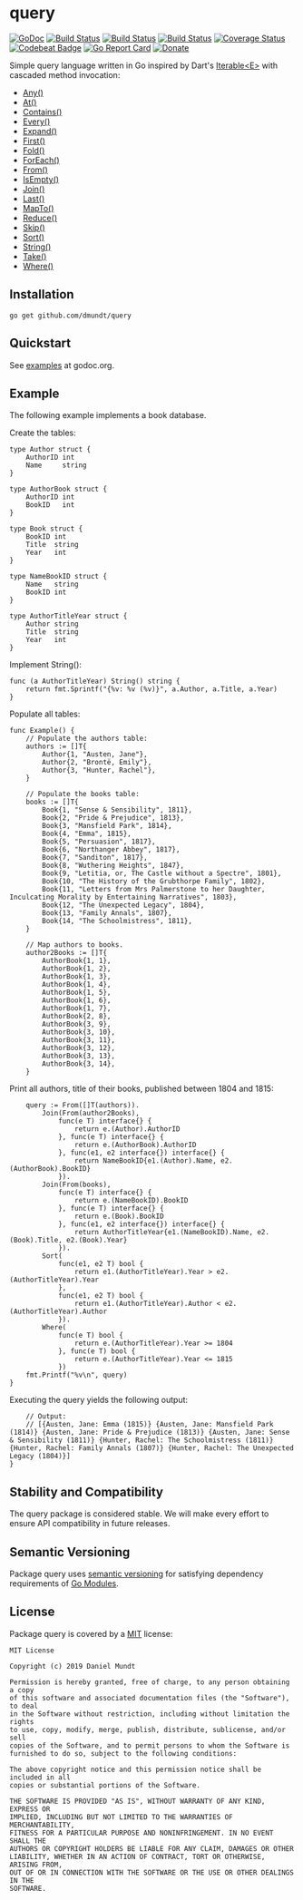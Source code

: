 # query

[![GoDoc](https://godoc.org/github.com/dmundt/query?status.svg)](https://godoc.org/github.com/dmundt/query) [![Build Status](https://dev.azure.com/dmundt/query/_apis/build/status/dmundt.query?branchName=master)](https://dev.azure.com/dmundt/query/_build/latest?definitionId=3&branchName=master) [![Build Status](https://github.com/dmundt/query/workflows/Go/badge.svg)](https://github.com/dmundt/query/actions) [![Build Status](https://travis-ci.com/dmundt/query.svg?branch=master)](https://travis-ci.com/dmundt/query) [![Coverage Status](https://coveralls.io/repos/github/dmundt/query/badge.svg?branch=master)](https://coveralls.io/github/dmundt/query?branch=master) [![Codebeat Badge](https://codebeat.co/badges/369691b5-4735-405b-a83d-a61835e346d0)](https://codebeat.co/projects/github-com-dmundt-query-master) [![Go Report Card](https://goreportcard.com/badge/github.com/dmundt/query)](https://goreportcard.com/report/github.com/dmundt/query) [![Donate](https://img.shields.io/badge/Donate-Paypal-blue.svg)](https://www.paypal.com/cgi-bin/webscr?cmd=_s-xclick&hosted_button_id=Z5BSACFWB8DRE&source=url)

Simple query language written in Go inspired by Dart's [Iterable&lt;E>](https://api.dartlang.org/stable/2.2.0/dart-core/Iterable-class.html) with cascaded method invocation:

- [Any()](https://godoc.org/github.com/dmundt/query#Query.Any)
- [At()](https://godoc.org/github.com/dmundt/query#Query.At)
- [Contains()](https://godoc.org/github.com/dmundt/query#Query.Contains)
- [Every()](https://godoc.org/github.com/dmundt/query#Query.Every)
- [Expand()](https://godoc.org/github.com/dmundt/query#Query.Expand)
- [First()](https://godoc.org/github.com/dmundt/query#Query.First)
- [Fold()](https://godoc.org/github.com/dmundt/query#Query.Fold)
- [ForEach()](https://godoc.org/github.com/dmundt/query#Query.ForEach)
- [From()](https://godoc.org/github.com/dmundt/query#From)
- [IsEmpty()](https://godoc.org/github.com/dmundt/query#Query.IsEmpty)
- [Join()](https://godoc.org/github.com/dmundt/query#Query.Join)
- [Last()](https://godoc.org/github.com/dmundt/query#Query.Last)
- [MapTo()](https://godoc.org/github.com/dmundt/query#Query.MapTo)
- [Reduce()](https://godoc.org/github.com/dmundt/query#Query.Reduce)
- [Skip()](https://godoc.org/github.com/dmundt/query#Query.Skip)
- [Sort()](https://godoc.org/github.com/dmundt/query#Query.Sort)
- [String()](https://godoc.org/github.com/dmundt/query#Query.String)
- [Take()](https://godoc.org/github.com/dmundt/query#Query.Task)
- [Where()](https://godoc.org/github.com/dmundt/query#Query.Where)

## Installation

```golang
go get github.com/dmundt/query
```

## Quickstart

See [examples](https://godoc.org/github.com/dmundt/query#pkg-examples) at godoc.org.

## Example

The following example implements a book database.

Create the tables:

```golang
type Author struct {
    AuthorID int
    Name     string
}

type AuthorBook struct {
    AuthorID int
    BookID   int
}

type Book struct {
    BookID int
    Title  string
    Year   int
}

type NameBookID struct {
    Name   string
    BookID int
}

type AuthorTitleYear struct {
    Author string
    Title  string
    Year   int
}
```

Implement String():

```golang
func (a AuthorTitleYear) String() string {
    return fmt.Sprintf("{%v: %v (%v)}", a.Author, a.Title, a.Year)
}
```

Populate all tables:

```golang
func Example() {
    // Populate the authors table:
    authors := []T{
        Author{1, "Austen, Jane"},
        Author{2, "Brontë, Emily"},
        Author{3, "Hunter, Rachel"},
    }

    // Populate the books table:
    books := []T{
        Book{1, "Sense & Sensibility", 1811},
        Book{2, "Pride & Prejudice", 1813},
        Book{3, "Mansfield Park", 1814},
        Book{4, "Emma", 1815},
        Book{5, "Persuasion", 1817},
        Book{6, "Northanger Abbey", 1817},
        Book{7, "Sanditon", 1817},
        Book{8, "Wuthering Heights", 1847},
        Book{9, "Letitia, or, The Castle without a Spectre", 1801},
        Book{10, "The History of the Grubthorpe Family", 1802},
        Book{11, "Letters from Mrs Palmerstone to her Daughter, Inculcating Morality by Entertaining Narratives", 1803},
        Book{12, "The Unexpected Legacy", 1804},
        Book{13, "Family Annals", 1807},
        Book{14, "The Schoolmistress", 1811},
    }

    // Map authors to books.
    author2Books := []T{
        AuthorBook{1, 1},
        AuthorBook{1, 2},
        AuthorBook{1, 3},
        AuthorBook{1, 4},
        AuthorBook{1, 5},
        AuthorBook{1, 6},
        AuthorBook{1, 7},
        AuthorBook{2, 8},
        AuthorBook{3, 9},
        AuthorBook{3, 10},
        AuthorBook{3, 11},
        AuthorBook{3, 12},
        AuthorBook{3, 13},
        AuthorBook{3, 14},
    }
```

Print all authors, title of their books, published between 1804 and 1815:

```golang
    query := From([]T(authors)).
        Join(From(author2Books),
            func(e T) interface{} {
                return e.(Author).AuthorID
            }, func(e T) interface{} {
                return e.(AuthorBook).AuthorID
            }, func(e1, e2 interface{}) interface{} {
                return NameBookID{e1.(Author).Name, e2.(AuthorBook).BookID}
            }).
        Join(From(books),
            func(e T) interface{} {
                return e.(NameBookID).BookID
            }, func(e T) interface{} {
                return e.(Book).BookID
            }, func(e1, e2 interface{}) interface{} {
                return AuthorTitleYear{e1.(NameBookID).Name, e2.(Book).Title, e2.(Book).Year}
            }).
        Sort(
            func(e1, e2 T) bool {
                return e1.(AuthorTitleYear).Year > e2.(AuthorTitleYear).Year
            },
            func(e1, e2 T) bool {
                return e1.(AuthorTitleYear).Author < e2.(AuthorTitleYear).Author
            }).
        Where(
            func(e T) bool {
                return e.(AuthorTitleYear).Year >= 1804
            }, func(e T) bool {
                return e.(AuthorTitleYear).Year <= 1815
            })
    fmt.Printf("%v\n", query)
}
```

Executing the query yields the following output:

```golang
    // Output:
    // [{Austen, Jane: Emma (1815)} {Austen, Jane: Mansfield Park (1814)} {Austen, Jane: Pride & Prejudice (1813)} {Austen, Jane: Sense & Sensibility (1811)} {Hunter, Rachel: The Schoolmistress (1811)} {Hunter, Rachel: Family Annals (1807)} {Hunter, Rachel: The Unexpected Legacy (1804)}]
}
```

## Stability and Compatibility

The query package is considered stable. We will make every effort to ensure API compatibility in future releases.

## Semantic Versioning

Package query uses [semantic versioning](https://semver.org/ "semantic versioning") for satisfying dependency requirements of [Go Modules](https://blog.golang.org/using-go-modules/ "golang modules").

## License

Package query is covered by a [MIT](https://github.com/dmundt/query/blob/master/LICENSE) license:

```text
MIT License

Copyright (c) 2019 Daniel Mundt

Permission is hereby granted, free of charge, to any person obtaining a copy
of this software and associated documentation files (the "Software"), to deal
in the Software without restriction, including without limitation the rights
to use, copy, modify, merge, publish, distribute, sublicense, and/or sell
copies of the Software, and to permit persons to whom the Software is
furnished to do so, subject to the following conditions:

The above copyright notice and this permission notice shall be included in all
copies or substantial portions of the Software.

THE SOFTWARE IS PROVIDED "AS IS", WITHOUT WARRANTY OF ANY KIND, EXPRESS OR
IMPLIED, INCLUDING BUT NOT LIMITED TO THE WARRANTIES OF MERCHANTABILITY,
FITNESS FOR A PARTICULAR PURPOSE AND NONINFRINGEMENT. IN NO EVENT SHALL THE
AUTHORS OR COPYRIGHT HOLDERS BE LIABLE FOR ANY CLAIM, DAMAGES OR OTHER
LIABILITY, WHETHER IN AN ACTION OF CONTRACT, TORT OR OTHERWISE, ARISING FROM,
OUT OF OR IN CONNECTION WITH THE SOFTWARE OR THE USE OR OTHER DEALINGS IN THE
SOFTWARE.
```
